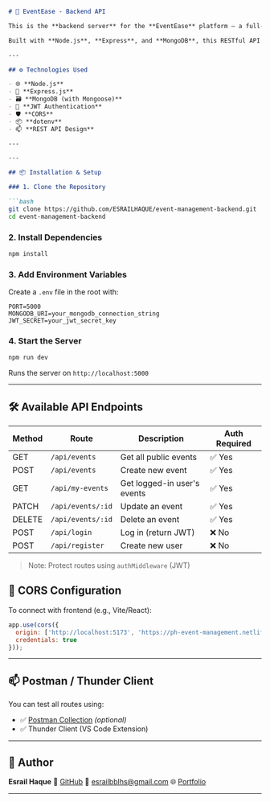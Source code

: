 
```markdown
# 🧠 EventEase - Backend API

This is the **backend server** for the **EventEase** platform — a full-featured event management system where users can create, browse, and manage events.

Built with **Node.js**, **Express**, and **MongoDB**, this RESTful API powers the client-side application hosted separately.

---

## ⚙️ Technologies Used

- 🌐 **Node.js**
- 🚀 **Express.js**
- 🗃️ **MongoDB (with Mongoose)**
- 🔐 **JWT Authentication**
- 🛡️ **CORS**
- 📦 **dotenv**
- 📫 **REST API Design**

---

---

## 📦 Installation & Setup

### 1. Clone the Repository

```bash
git clone https://github.com/ESRAILHAQUE/event-management-backend.git
cd event-management-backend
````

### 2. Install Dependencies

```bash
npm install
```

### 3. Add Environment Variables

Create a `.env` file in the root with:

```
PORT=5000
MONGODB_URI=your_mongodb_connection_string
JWT_SECRET=your_jwt_secret_key
```

### 4. Start the Server

```bash
npm run dev
```

Runs the server on `http://localhost:5000`

---

## 🛠️ Available API Endpoints

| Method | Route             | Description                 | Auth Required |
| ------ | ----------------- | --------------------------- | ------------- |
| GET    | `/api/events`     | Get all public events       | ✅ Yes         |
| POST   | `/api/events`     | Create new event            | ✅ Yes         |
| GET    | `/api/my-events`  | Get logged-in user's events | ✅ Yes         |
| PATCH  | `/api/events/:id` | Update an event             | ✅ Yes         |
| DELETE | `/api/events/:id` | Delete an event             | ✅ Yes         |
| POST   | `/api/login`      | Log in (return JWT)         | ❌ No          |
| POST   | `/api/register`   | Create new user             | ❌ No          |

> Note: Protect routes using `authMiddleware` (JWT)


## 🔐 CORS Configuration

To connect with frontend (e.g., Vite/React):

```js
app.use(cors({
  origin: ['http://localhost:5173', 'https://ph-event-management.netlify.app'],
  credentials: true
}));
```

---

## 📫 Postman / Thunder Client

You can test all routes using:

* ✅ [Postman Collection](https://example.com/postman-link) *(optional)*
* ✅ Thunder Client (VS Code Extension)

---

## 🧑 Author

**Esrail Haque**
🔗 [GitHub](https://github.com/ESRAILHAQUE)
📧 [esrailbblhs@gmail.com](mailto:esrailbblhs@gmail.com)
🌐 [Portfolio](https://esrailhaque.netlify.app)

---


